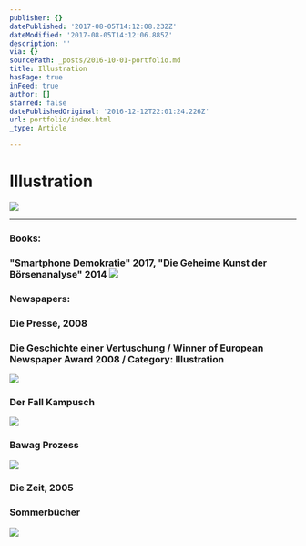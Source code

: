 ```yaml
---
publisher: {}
datePublished: '2017-08-05T14:12:08.232Z'
dateModified: '2017-08-05T14:12:06.885Z'
description: ''
via: {}
sourcePath: _posts/2016-10-01-portfolio.md
title: Illustration
hasPage: true
inFeed: true
author: []
starred: false
datePublishedOriginal: '2016-12-12T22:01:24.226Z'
url: portfolio/index.html
_type: Article

---
```

# Illustration
![](https://the-grid-user-content.s3-us-west-2.amazonaws.com/9ca038a0-b0f5-4e3c-882c-d113f4dc4b6b.gif)

---

### **Books:**

### "Smartphone Demokratie" 2017, "Die Geheime Kunst der Börsenanalyse" 2014 ![](https://the-grid-user-content.s3-us-west-2.amazonaws.com/7fe2f8d9-2ff3-4b56-90a8-be707e081963.png)

### **Newspapers:**

### **Die Presse**, 2008

### Die Geschichte einer Vertuschung / Winner of European Newspaper Award 2008 / Category: Illustration
![](https://the-grid-user-content.s3-us-west-2.amazonaws.com/e2970647-b5a8-4b7b-bf9d-c614bc98e9a8.png)

### Der Fall Kampusch
![](https://the-grid-user-content.s3-us-west-2.amazonaws.com/acb072b7-336e-4853-9969-1396502c2b59.png)

### Bawag Prozess
![](https://the-grid-user-content.s3-us-west-2.amazonaws.com/718f6f34-b169-40df-9164-57b6dd4cbbf9.png)

### **Die Zeit,** 2005

### Sommerbücher
![](https://the-grid-user-content.s3-us-west-2.amazonaws.com/3110196c-14ec-4fa5-99d6-eb148216677a.png)